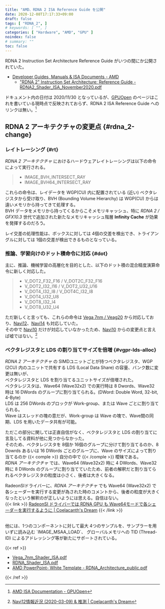```yaml
---
title: "AMD、RDNA 2 ISA Reference Guide を公開"
date: 2020-12-08T17:17:33+09:00
draft: false
tags: [ "RDNA_2", ]
# keywords: [ "", ]
categories: [ "Hardware", "AMD", "GPU" ]
noindex: false
# summary: ""
toc: false
---
```


RDNA 2 Instruction Set Architecture Reference Guide がいつの間にか公開されていた。  

 * [Developer Guides, Manuals & ISA Documents - AMD](https://developer.amd.com/resources/developer-guides-manuals/)
   * ["RDNA 2" Instruction Set Architecture: Reference Guide - RDNA2_Shader_ISA_November2020.pdf](https://developer.amd.com/wp-content/resources/RDNA2_Shader_ISA_November2020.pdf)

ドキュメント内の日付は 2020/11/30 となっているが、[GPUOpen](https://gpuopen.com) のページはこれを書いている現時点で反映されておらず、RDNA 2 ISA Reference Guide へのリンクは無い。[^gpuopen-isa-doc]  

[^gpuopen-isa-doc]: [AMD ISA Documentation - GPUOpen](https://gpuopen.com/documentation/amd-isa-documentation/)

## RDNA 2 アーキテクチャの変更点 {#rdna_2-change}

### レイトレーシング {#rt}

*RDNA 2 アーキテクチャ* におけるハードウェアレイトレーシングは以下の命令によって実行される。  

 > * IMAGE_BVH_INTERSECT_RAY
 > * IMAGE_BVH64_INTERSECT_RAY

これらの命令は、レイデータを WGP(CU) 内に配置されている (近い) ベクタレジスタから受け取り、BVH (Bounding Volume Hierarchy) は WGP(CU) からは遠いメモリから持ってきて処理する。  
BVH データをメモリから持ってくるからこそメモリキャッシュ、特に *RDNA 2 / GFX10.3* 世代で追加された新たなメモリキャッシュ階層 **Infinity Cache** が効果を発揮するのだろう。  

レイ交差の処理性能は、ボックスに対しては 4個の交差を検出でき、トライアングルに対しては 1個の交差が検出できるものとなっている。  

### 推論、学習向けのドット積命令に対応 {#dot}

主に、推論、機械学習の高層化を目的とした、以下のドット積の混合精度演算命令に新しく対応した。  

 > * V_DOT2_F32_F16 / V_DOT2C_F32_F16
 > * V_DOT2_I32_I16 / V_DOT2_U32_U16
 > * V_DOT4_I32_I8 / V_DOT4C_I32_I8
 > * V_DOT4_U32_U8
 > * V_DOT8_I32_I4
 > * V_DOT8_U32_U4

ただ新しくと言っても、これらの命令は [Vega 7nm / Veag20](/tags/vega20) から対応しており、[Navi12](/tags/navi12)、[Navi14](/tags/navi14) も対応していた。  
その中で [Navi10](/tags/navi10) だけが対応していなかったため、[Navi10](/tags/navi10) からの変更点と言えば嘘ではない。[^dot-insts]  

[^dot-insts]: [Navi12情報近況 (2020-03-09) & 推測 | Coelacanth's Dream](/posts/2020/03/09/navi12-recent-info/)

### ベクタレジスタと LDS の割り当てサイズを倍増 {#vgpr-lds-alloc}

*RDNA 2 アーキテクチャ* の SIMDユニットごとが持つベクタレジスタ、WGP (2CU) 内のユニットで共有する LDS (Local Data Share) の容量、バンク数に変更は無いが、  
ベクタレジスタと LDS を割り当てるユニットサイズが倍増された。  
ベクタレジスタは、Wave64 (Wave32x2) での実行時は 8 Dwords、Wave32 時は 16 DWords のグループに割り当てられる。(DWord: Double Word, 32-bit, 4-Byte)  
LDS は 256 DWords のブロックが Work-group、または Wave ごとに割り当てられる。  
Wave はスレッドの塊の意だが、Work-group は Wave の塊で、Wave間の同期、LDS を用いたデータ共有が可能。  

ただこの部分に関しては正直自信がなく、ベクタレジスタと LDS の割り当てに言及してる資料が他に見つからなかった。  
そのため、ベクタレジスタを 8個か 16個のグループに分けて割り当てるのか、8 Dowrds あるいは 16 DWords ごとのグループに、Wave のサイズによって割り当てるのか {{< comple >}} 自分の中で {{< /comple >}} 曖昧である。  
*RDNA アーキテクチャ* では、Wave64 (Wave32x2) 時に 4 DWords、Wave32 時に 8 DWords のグループに割り当てていたため、前者の解釈だと割り当てられるベクタレジスタの粒度は小さく、後者は大きくなる。  

RadeonSIドライバーに、*RDNA アーキテクチャ* でも Wave64 (Wave32x2) で各シェーダーを実行する変更が為された時のコメントから、後者の粒度が大きくなったという解釈のが正しいようには思える。自信はない。  
{{< link >}} [RadeonSI ドライバーでは RDNA GPU も Wave64モードで各シェーダーを実行するように | Coelacanth's Dream](/posts/2020/07/02/radeonsi-shader-wave64-with-rdna/) {{< /link >}}

<br>
他には、1つのコンポーネントに対して最大 4つのサンプルを、サンプラーを用いずに読み込む `IMAGE_MSAA_LOAD`、  
グローバルメモリへの TID (Thread-ID) によるアドレッシング等が新たにサポートされている。  

{{< ref >}}

 * [Vega_7nm_Shader_ISA.pdf](https://developer.amd.com/wp-content/resources/Vega_7nm_Shader_ISA.pdf)
 * [RDNA_Shader_ISA.pdf](https://developer.amd.com/wp-content/resources/RDNA_Shader_ISA.pdf)
 * [AMD PowerPoint- White Template - RDNA_Architecture_public.pdf](https://gpuopen.com/wp-content/uploads/2019/08/RDNA_Architecture_public.pdf)

{{< /ref >}}
